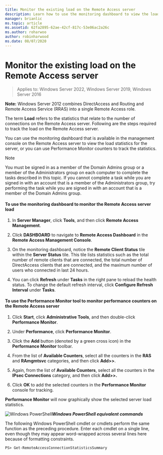 ```yaml
---
title: Monitor the existing load on the Remote Access server
description: Learn how to use the monitoring dashboard to view the load statistics for the server, or you can use Performance Monitor counters to track the statistics.
manager: brianlic
ms.topic: article
ms.assetid: 62fa2895-62ae-42cf-817c-53e06ac2a26c
ms.author: roharwoo
author: robinharwood
ms.date: 08/07/2020
---
```

# Monitor the existing load on the Remote Access server

>Applies to: Windows Server 2022, Windows Server 2019, Windows Server 2016

**Note:** Windows Server 2012 combines DirectAccess and Routing and Remote Access Service (RRAS) into a single Remote Access role.

The term **Load** refers to the statistics that relate to the number of connections on the Remote Access server. Following are the steps required to track the load on the Remote Access server.

You can use the monitoring dashboard that is available in the management console on the Remote Access server to view the load statistics for the server, or you can use Performance Monitor counters to track the statistics.

> [!NOTE]
> You must be signed in as a member of the Domain Admins group or a member of the Administrators group on each computer to complete the tasks described in this topic. If you cannot complete a task while you are signed in with an account that is a member of the Administrators group, try performing the task while you are signed in with an account that is a member of the Domain Admins group.

#### To use the monitoring dashboard to monitor the Remote Access server load

1.  In **Server Manager**, click **Tools**, and then click **Remote Access Management**.

2.  Click **DASHBOARD** to navigate to **Remote Access Dashboard** in the **Remote Access Management Console**.

3.  On the monitoring dashboard, notice the **Remote Client Status** tile within the **Server Status** tile. This tile lists statistics such as the total number of remote clients that are connected, the total number of DirectAccess clients that are connected, and the maximum number of users who connected in last 24 hours.

4.  You can click **Refresh** under **Tasks** in the right pane to reload the health status. To change the default refresh interval, click **Configure Refresh Interval** under **Tasks**.

#### To use the Performance Monitor tool to monitor performance counters on the Remote Access server

1.  Click **Start**, click **Administrative Tools**, and then double-click **Performance Monitor**.

2.  Under **Performance**, click **Performance Monitor**.

3.  Click the **Add** button (denoted by a green cross icon) in the **Performance Monitor** toolbar.

4.  From the list of **Available Counters**, select all the counters in the **RAS** and **RAmgmtsvc** categories, and then click **Add>>**.

5.  Again, from the list of **Available Counters**, select all the counters in the **IPsec Connections** category, and then click **Add>>.**

6.  Click **OK** to add the selected counters in the **Performance Monitor** console for tracking.

**Performance Monitor** will now graphically show the selected server load statistics.

![Windows PowerShell](../../../media/Monitor-the-existing-load-on-the-Remote-Access-server/PowerShellLogoSmall.gif)***<em>Windows PowerShell equivalent commands</em>***

The following Windows PowerShell cmdlet or cmdlets perform the same function as the preceding procedure. Enter each cmdlet on a single line, even though they may appear word-wrapped across several lines here because of formatting constraints.

```
PS> Get-RemoteAccessConnectionStatisticsSummary
```



